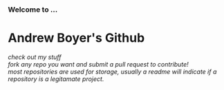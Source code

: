 ### Welcome to ...
# Andrew Boyer's Github
*check out my stuff*</br>
*fork any repo you want  and submit a pull request to contribute!*</br>
*most repositories are used for storage, usually a readme will indicate if a repository is a legitamate project.*</br>